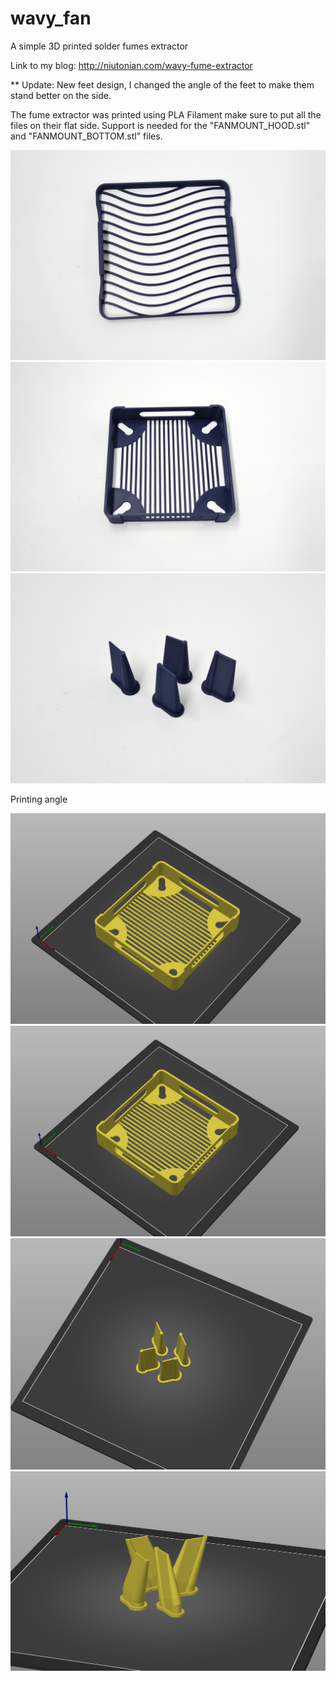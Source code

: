 # wavy_fan
A simple 3D printed solder fumes extractor

Link to my blog: http://niutonian.com/wavy-fume-extractor

** Update: New feet design, I changed the angle of the feet to make them stand better on the side. 


The fume extractor was printed using PLA Filament make sure to put all the files on their flat side.
Support is needed for the "FANMOUNT_HOOD.stl" and "FANMOUNT_BOTTOM.stl" files.

![alt text](https://github.com/Niutonian/wavy_fan/blob/main/ASSEMBLY/FRONT.jpg?raw=true)
![alt text](https://github.com/Niutonian/wavy_fan/blob/main/ASSEMBLY/BACK.jpg?raw=true)
![alt text](https://github.com/Niutonian/wavy_fan/blob/main/ASSEMBLY/FEET.jpg?raw=true)

Printing angle

![alt text](https://github.com/Niutonian/wavy_fan/blob/main/ASSEMBLY/wavy_a.png?raw=true)
![alt text](https://github.com/Niutonian/wavy_fan/blob/main/ASSEMBLY/wavy_b.png?raw=true)
![alt text](https://github.com/Niutonian/wavy_fan/blob/main/ASSEMBLY/wavy_c.png?raw=true)
![alt text](https://github.com/Niutonian/wavy_fan/blob/main/ASSEMBLY/wavy_new_feet.png?raw=true)




